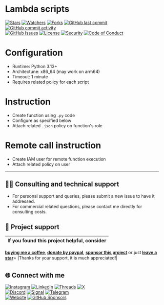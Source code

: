 # Lambda scripts

<!-- buttons -->
[![Stars](https://img.shields.io/github/stars/ivancarlosti/awsbilling?label=⭐%20Stars&color=gold&style=flat)](https://github.com/ivancarlosti/awsbilling/stargazers)
[![Watchers](https://img.shields.io/github/watchers/ivancarlosti/awsbilling?label=Watchers&style=flat&color=red)](https://github.com/sponsors/ivancarlosti)
[![Forks](https://img.shields.io/github/forks/ivancarlosti/awsbilling?label=Forks&style=flat&color=ff69b4)](https://github.com/sponsors/ivancarlosti)
[![GitHub last commit](https://img.shields.io/github/last-commit/ivancarlosti/awsbilling?label=Last%20Commit)](https://github.com/ivancarlosti/awsbilling/commits)
[![GitHub commit activity](https://img.shields.io/github/commit-activity/m/ivancarlosti/awsbilling?label=Activity)](https://github.com/ivancarlosti/awsbilling/pulse)  
[![GitHub Issues](https://img.shields.io/github/issues/ivancarlosti/awsbilling?label=Issues&color=orange)](https://github.com/ivancarlosti/awsbilling/issues)
[![License](https://img.shields.io/github/license/ivancarlosti/awsbilling?label=License)](LICENSE)
[![Security](https://img.shields.io/badge/Security-View%20Here-purple)](https://github.com/ivancarlosti/awsbilling/security)
[![Code of Conduct](https://img.shields.io/badge/Code%20of%20Conduct-2.1-4baaaa)](https://github.com/ivancarlosti/awsbilling?tab=coc-ov-file)
<!-- endbuttons -->

# Configuration

* Runtime: Python 3.13+
* Architectune: x86_64 (may work on arm64)
* Timeout: 1 minute
* Requires related policy for each script

# Instruction

* Create function using `.py` code 
* Configure as specified below
* Attach related `.json` policy  on function's role

# Remote call instruction

* Create IAM user for remote function execution
* Attach related policy on user

<!-- footer -->
---

## 🧑‍💻 Consulting and technical support
* For personal support and queries, please submit a new issue to have it addressed.
* For commercial related questions, please contact me directly for consulting costs. 

## 🩷 Project support
| If you found this project helpful, consider |
| :---: |
[**buying me a coffee**][buymeacoffee], [**donate by paypal**][paypal], [**sponsor this project**][sponsor] or just [**leave a star**](../..)⭐
|Thanks for your support, it is much appreciated!|

## 🌐 Connect with me
[![Instagram](https://img.shields.io/badge/Instagram-@ivancarlos-E4405F)](https://instagram.com/ivancarlos)
[![LinkedIn](https://img.shields.io/badge/LinkedIn-@ivancarlos-0077B5)](https://www.linkedin.com/in/ivancarlos)
[![Threads](https://img.shields.io/badge/Threads-@ivancarlos-808080)](https://threads.net/@ivancarlos)
[![X](https://img.shields.io/badge/X-@ivancarlos-000000)](https://x.com/ivancarlos)  
[![Discord](https://img.shields.io/badge/Discord-@ivancarlos.me-5865F2)](https://discord.com/users/ivancarlos.me)
[![Signal](https://img.shields.io/badge/Signal-@ivancarlos.01-2592E9)](https://icc.gg/.signal)
[![Telegram](https://img.shields.io/badge/Telegram-@ivancarlos-26A5E4)](https://t.me/ivancarlos)  
[![Website](https://img.shields.io/badge/Website-ivancarlos.me-FF6B6B)](https://ivancarlos.me)
[![GitHub Sponsors](https://img.shields.io/github/sponsors/ivancarlosti?label=GitHub%20Sponsors&color=ffc0cb)][sponsor]

[cc]: https://docs.github.com/en/communities/setting-up-your-project-for-healthy-contributions/adding-a-code-of-conduct-to-your-project
[contributing]: https://docs.github.com/en/articles/setting-guidelines-for-repository-contributors
[security]: https://docs.github.com/en/code-security/getting-started/adding-a-security-policy-to-your-repository
[support]: https://docs.github.com/en/articles/adding-support-resources-to-your-project
[it]: https://docs.github.com/en/communities/using-templates-to-encourage-useful-issues-and-pull-requests/configuring-issue-templates-for-your-repository#configuring-the-template-chooser
[prt]: https://docs.github.com/en/communities/using-templates-to-encourage-useful-issues-and-pull-requests/creating-a-pull-request-template-for-your-repository
[funding]: https://docs.github.com/en/articles/displaying-a-sponsor-button-in-your-repository
[ivancarlos]: https://ivancarlos.me
[buymeacoffee]: https://www.buymeacoffee.com/ivancarlos
[paypal]: https://icc.gg/donate
[sponsor]: https://github.com/sponsors/ivancarlosti
